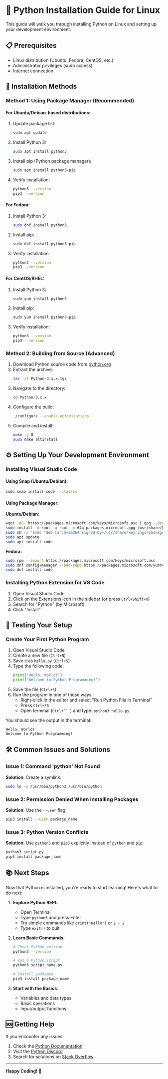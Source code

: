 # 🐧 Python Installation Guide for Linux

This guide will walk you through installing Python on Linux and setting up your development environment.

## 📋 Prerequisites

- Linux distribution (Ubuntu, Fedora, CentOS, etc.)
- Administrator privileges (sudo access)
- Internet connection

## 🚀 Installation Methods

### Method 1: Using Package Manager (Recommended)

#### For Ubuntu/Debian-based distributions:

1. Update package list:
   ```bash
   sudo apt update
   ```

2. Install Python 3:
   ```bash
   sudo apt install python3
   ```

3. Install pip (Python package manager):
   ```bash
   sudo apt install python3-pip
   ```

4. Verify installation:
   ```bash
   python3 --version
   pip3 --version
   ```

#### For Fedora:

1. Install Python 3:
   ```bash
   sudo dnf install python3
   ```

2. Install pip:
   ```bash
   sudo dnf install python3-pip
   ```

3. Verify installation:
   ```bash
   python3 --version
   pip3 --version
   ```

#### For CentOS/RHEL:

1. Install Python 3:
   ```bash
   sudo yum install python3
   ```

2. Install pip:
   ```bash
   sudo yum install python3-pip
   ```

3. Verify installation:
   ```bash
   python3 --version
   pip3 --version
   ```

### Method 2: Building from Source (Advanced)

1. Download Python source code from [python.org](https://www.python.org/downloads/source/)
2. Extract the archive:
   ```bash
   tar -xf Python-3.x.x.tgz
   ```
3. Navigate to the directory:
   ```bash
   cd Python-3.x.x
   ```
4. Configure the build:
   ```bash
   ./configure --enable-optimizations
   ```
5. Compile and install:
   ```bash
   make -j 8
   sudo make altinstall
   ```

## ⚙️ Setting Up Your Development Environment

### Installing Visual Studio Code

#### Using Snap (Ubuntu/Debian):
```bash
sudo snap install code --classic
```

#### Using Package Manager:

**Ubuntu/Debian:**
```bash
wget -qO- https://packages.microsoft.com/keys/microsoft.asc | gpg --dearmor > packages.microsoft.gpg
sudo install -o root -g root -m 644 packages.microsoft.gpg /usr/share/keyrings/
sudo sh -c 'echo "deb [arch=amd64 signed-by=/usr/share/keyrings/packages.microsoft.gpg] https://packages.microsoft.com/repos/vscode stable main" > /etc/apt/sources.list.d/vscode.list'
sudo apt update
sudo apt install code
```

**Fedora:**
```bash
sudo rpm --import https://packages.microsoft.com/keys/microsoft.asc
sudo dnf config-manager --add-repo https://packages.microsoft.com/yumrepos/vscode
sudo dnf install code
```

### Installing Python Extension for VS Code

1. Open Visual Studio Code
2. Click on the Extensions icon in the sidebar (or press `Ctrl+Shift+X`)
3. Search for "Python" (by Microsoft)
4. Click "Install"

## 🧪 Testing Your Setup

### Create Your First Python Program

1. Open Visual Studio Code
2. Create a new file (`Ctrl+N`)
3. Save it as `hello.py` (`Ctrl+S`)
4. Type the following code:
   ```python
   print("Hello, World!")
   print("Welcome to Python Programming!")
   ```
5. Save the file (`Ctrl+S`)
6. Run the program in one of these ways:
   - Right-click in the editor and select "Run Python File in Terminal"
   - Press `Ctrl+F5`
   - Open terminal (`Ctrl+`` `) and type: `python3 hello.py`

You should see the output in the terminal:
```
Hello, World!
Welcome to Python Programming!
```

## 🛠 Common Issues and Solutions

### Issue 1: Command 'python' Not Found

**Solution**:
Create a symlink:
```bash
sudo ln -s /usr/bin/python3 /usr/bin/python
```

### Issue 2: Permission Denied When Installing Packages

**Solution**:
Use the `--user` flag:
```bash
pip3 install --user package_name
```

### Issue 3: Python Version Conflicts

**Solution**:
Use `python3` and `pip3` explicitly instead of `python` and `pip`:
```bash
python3 script.py
pip3 install package_name
```

## 📚 Next Steps

Now that Python is installed, you're ready to start learning! Here's what to do next:

1. **Explore Python REPL**:
   - Open Terminal
   - Type `python3` and press Enter
   - Try simple commands like `print("Hello")` or `2 + 2`
   - Type `exit()` to quit

2. **Learn Basic Commands**:
   ```bash
   # Check Python version
   python3 --version
   
   # Run a Python script
   python3 script_name.py
   
   # Install packages
   pip3 install package_name
   ```

3. **Start with the Basics**:
   - Variables and data types
   - Basic operations
   - Input/output functions

## 🆘 Getting Help

If you encounter any issues:
1. Check the [Python Documentation](https://docs.python.org/3/)
2. Visit the [Python Discord](https://pythondiscord.com/)
3. Search for solutions on [Stack Overflow](https://stackoverflow.com/questions/tagged/python)

---

**Happy Coding!** 🐍